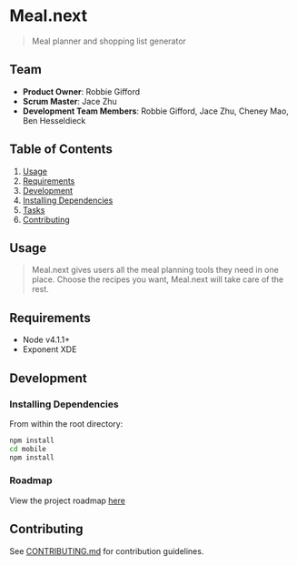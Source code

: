 # Meal.next

> Meal planner and shopping list generator 

## Team

  - __Product Owner__: Robbie Gifford
  - __Scrum Master__: Jace Zhu
  - __Development Team Members__: Robbie Gifford, Jace Zhu, Cheney Mao, Ben Hesseldieck

## Table of Contents

1. [Usage](#Usage)
2. [Requirements](#requirements)
3. [Development](#development)
  1. [Installing Dependencies](#installing-dependencies)
  2. [Tasks](#tasks)
4. [Contributing](#contributing)

## Usage

> Meal.next gives users all the meal planning tools they need in one place. Choose the recipes you want, Meal.next will take care of the rest.

## Requirements

- Node v4.1.1+
- Exponent XDE

## Development

### Installing Dependencies

From within the root directory:

```sh
npm install
cd mobile
npm install
```

### Roadmap

View the project roadmap [here](https://github.com/lonely-hearts/mealdotnext/issues)

## Contributing

See [CONTRIBUTING.md](CONTRIBUTING.md) for contribution guidelines.

